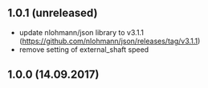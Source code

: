 ## 1.0.1 (unreleased)
- update nlohmann/json library to v3.1.1 (https://github.com/nlohmann/json/releases/tag/v3.1.1)
- remove setting of external_shaft speed

## 1.0.0 (14.09.2017)
